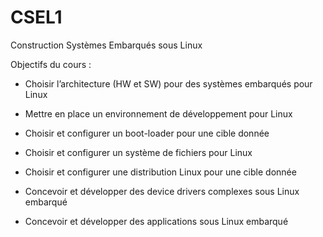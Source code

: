 # CSEL1



Construction Systèmes Embarqués sous Linux



Objectifs du cours :

- Choisir l’architecture (HW et SW) pour des systèmes embarqués pour Linux

- Mettre en place un environnement de développement pour Linux
- Choisir et configurer un boot-loader pour une cible donnée 
- Choisir et configurer un système de fichiers pour Linux 
- Choisir et configurer une distribution Linux pour une cible donnée 
- Concevoir et développer des device drivers complexes sous Linux embarqué 
- Concevoir et développer des applications sous Linux embarqué